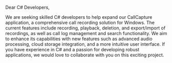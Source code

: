 Dear C# Developers,

We are seeking skilled C# developers to help expand our CallCapture application, a comprehensive call recording solution for Windows. The current features include recording, playback, deletion, and export/import of recordings, as well as call log management and search functionality. We aim to enhance its capabilities with new features such as advanced audio processing, cloud storage integration, and a more intuitive user interface. If you have experience in C# and a passion for developing robust applications, we would love to collaborate with you on this exciting project.
